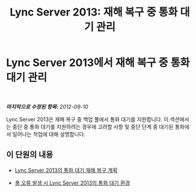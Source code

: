﻿---
title: 'Lync Server 2013: 재해 복구 중 통화 대기 관리'
TOCTitle: 재해 복구 중 통화 대기 관리
ms:assetid: 4df96c38-186f-4b0e-b076-bae6236da7db
ms:mtpsurl: https://technet.microsoft.com/ko-kr/library/JJ688052(v=OCS.15)
ms:contentKeyID: 49885759
ms.date: 08/10/2015
mtps_version: v=OCS.15
ms.translationtype: HT
---

# Lync Server 2013에서 재해 복구 중 통화 대기 관리

 

_**마지막으로 수정된 항목:** 2012-09-10_

Lync Server 2013은 재해 복구 중 백업 풀에서 통화 대기를 지원합니다. 이 섹션에서는 중단 중 통화 대기를 지원하려는 경우에 고려할 사항 및 중단 단계 중 대기된 통화에서 일어나는 작업에 대해 설명합니다.

## 이 단원의 내용

  - [Lync Server 2013의 통화 대기 재해 복구 계획](lync-server-2013-planning-for-call-park-disaster-recovery.md)

  - [풀 오류 발생 시 Lync Server 2013의 통화 대기 환경](lync-server-2013-call-park-experience-during-pool-failure.md)

